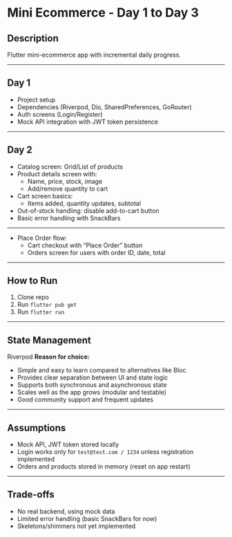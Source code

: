# Mini Ecommerce - Day 1 to Day 3

## Description
Flutter mini-ecommerce app with incremental daily progress.

---

## Day 1
- Project setup
- Dependencies (Riverpod, Dio, SharedPreferences, GoRouter)
- Auth screens (Login/Register)
- Mock API integration with JWT token persistence

---

## Day 2
- Catalog screen: Grid/List of products
- Product details screen with:
  - Name, price, stock, image
  - Add/remove quantity to cart
- Cart screen basics:
  - Items added, quantity updates, subtotal
- Out-of-stock handling: disable add-to-cart button
- Basic error handling with SnackBars

---

- Place Order flow:
  - Cart checkout with “Place Order” button
  - Orders screen for users with order ID, date, total

---

## How to Run
1. Clone repo
2. Run `flutter pub get`
3. Run `flutter run`

---

## State Management
Riverpod
**Reason for choice:**  
- Simple and easy to learn compared to alternatives like Bloc  
- Provides clear separation between UI and state logic  
- Supports both synchronous and asynchronous state  
- Scales well as the app grows (modular and testable)  
- Good community support and frequent updates
---

## Assumptions
- Mock API, JWT token stored locally
- Login works only for `test@test.com / 1234` unless registration implemented
- Orders and products stored in memory (reset on app restart)

---

## Trade-offs
- No real backend, using mock data
- Limited error handling (basic SnackBars for now)
- Skeletons/shimmers not yet implemented

